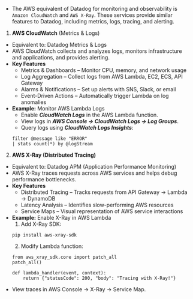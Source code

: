 - The AWS equivalent of Datadog for monitoring and observability is `Amazon CloudWatch` and `AWS X-Ray`. These services provide similar features to Datadog, including metrics, logs, tracing, and alerting.
1. **AWS CloudWatch** (Metrics & Logs)
  - Equivalent to: Datadog Metrics & Logs
  - AWS CloudWatch collects and analyzes logs, monitors infrastructure and applications, and provides alerting.
- **Key Features**
  -  Metrics & Dashboards – Monitor CPU, memory, and network usage
  -  Log Aggregation – Collect logs from AWS Lambda, EC2, ECS, API Gateway
  - Alarms & Notifications – Set up alerts with SNS, Slack, or email
  - Event-Driven Actions – Automatically trigger Lambda on log anomalies
- **Example:** Monitor AWS Lambda Logs
  - Enable ***CloudWatch Logs*** in the AWS Lambda function.
  - View logs in ***AWS Console → CloudWatch Logs → Log Groups***.
  - Query logs using ***CloudWatch Logs Insights***:
  ```
  filter @message like "ERROR"
  | stats count(*) by @logStream
  ```
2. **AWS X-Ray (Distributed Tracing)**
- Equivalent to: Datadog APM (Application Performance Monitoring)
- AWS X-Ray traces requests across AWS services and helps debug performance bottlenecks.
- **Key Features**
  - Distributed Tracing – Tracks requests from API Gateway → Lambda → DynamoDB
  - Latency Analysis – Identifies slow-performing AWS resources
  - Service Maps – Visual representation of AWS service interactions
- **Example:** Enable X-Ray in AWS Lambda
  1. Add X-Ray SDK:
  ```
  pip install aws-xray-sdk
  ```
  2. Modify Lambda function:
  ```
  from aws_xray_sdk.core import patch_all
  patch_all()
  
  def lambda_handler(event, context):
      return {"statusCode": 200, "body": "Tracing with X-Ray!"}
  ```
- View traces in AWS Console → X-Ray → Service Map.
